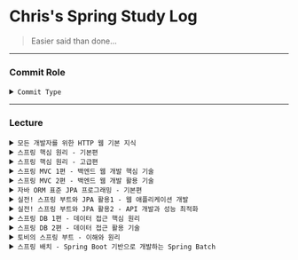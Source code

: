 # Chris's Spring Study Log
> Easier said than done...
--- 
### Commit Role
<details>
  <summary>
    <code>Commit Type</code> 
  </summary>

##### type

- feat : 새로운 기능 추가, 기존의 기능을 요구 사항에 맞추어 수정
- fix : 기능에 대한 버그 수정
- build : 빌드 관련 수정
- chore : 패키지 매니저 수정, 그 외 기타 수정 ex) .gitignore
- ci : CI 관련 설정 수정
- docs : 문서(주석) 수정
- style : 코드 스타일, 포맷팅에 대한 수정
- refactor : 기능의 변화가 아닌 코드 리팩터링 ex) 변수 이름 변경
- test : 테스트 코드 추가/수정
- release : 버전 릴리즈
</details>

---
### Lecture
<details>
  <summary>
    <code>모든 개발자를 위한 HTTP 웹 기본 지식</code> 
  </summary>

<a href="https://bit.ly/3yzDAMk"><img src="https://img.shields.io/badge/Notion-000000?style=flat-square&logo=Notion&logoColor=white"/></a>
</details>

<details>
  <summary>
    <code>스프링 핵심 원리 - 기본편</code> 
  </summary>

<a href="https://bit.ly/3IBE0Gt"><img src="https://img.shields.io/badge/Notion-000000?style=flat-square&logo=Notion&logoColor=white"/></a>
<a href="https://github.com/itsChrisJang/study-spring/tree/main/study-spring-core-basic"><img src="https://img.shields.io/badge/Github-181717?style=flat-square&logo=GitHub&logoColor=white"/></a>
</details>

<details>
  <summary>
    <code>스프링 핵심 원리 - 고급편</code> 
  </summary>

##### not yet

</details>

<details>
  <summary>
    <code>스프링 MVC 1편 - 백엔드 웹 개발 핵심 기술</code> 
  </summary>

<a href="https://bit.ly/3uIWT4L"><img src="https://img.shields.io/badge/Notion-000000?style=flat-square&logo=Notion&logoColor=white"/></a>
<a href="https://github.com/itsChrisJang/study-spring/tree/main/study-spring-mvc1"><img src="https://img.shields.io/badge/Github-181717?style=flat-square&logo=GitHub&logoColor=white"/></a>
</details>

<details>
  <summary>
    <code>스프링 MVC 2편 - 백엔드 웹 개발 활용 기술</code> 
  </summary>

##### not yet

</details>

<details>
  <summary>
    <code>자바 ORM 표준 JPA 프로그래밍 - 기본편</code> 
  </summary>

##### not yet

</details>

<details>
  <summary>
    <code>실전! 스프링 부트와 JPA 활용1 - 웹 애플리케이션 개발</code> 
  </summary>

##### not yet

</details>

<details>
  <summary>
    <code>실전! 스프링 부트와 JPA 활용2 - API 개발과 성능 최적화</code> 
  </summary>

##### not yet

</details>

<details>
  <summary>
    <code>스프링 DB 1편 - 데이터 접근 핵심 원리</code> 
  </summary>

##### not yet

</details>

<details>
  <summary>
    <code>스프링 DB 2편 - 데이터 접근 활용 기술</code> 
  </summary>

##### not yet

</details>


<details>
  <summary>
    <code>토비의 스프링 부트 - 이해와 원리</code> 
  </summary>

##### not yet

</details>

<details>
  <summary>
    <code>스프링 배치 - Spring Boot 기반으로 개발하는 Spring Batch</code> 
  </summary>

##### not yet

</details>